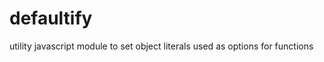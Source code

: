 defaultify
==========

utility javascript module to set object literals used as options for functions
